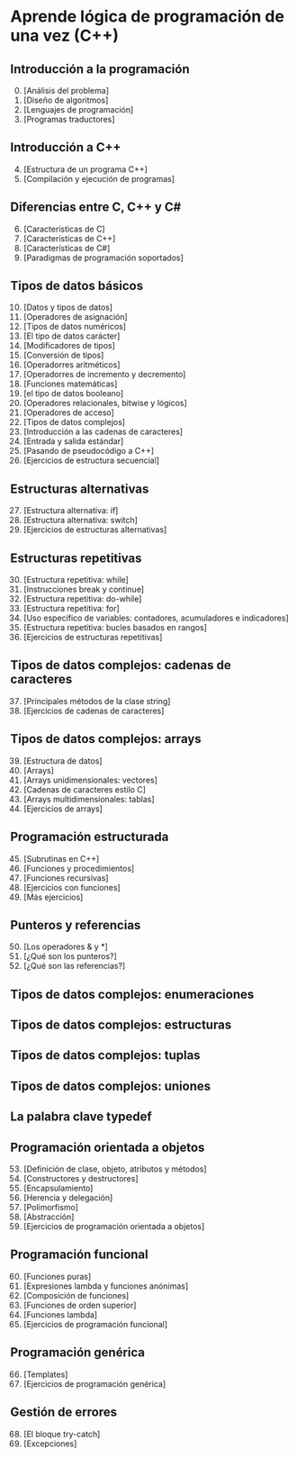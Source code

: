 # Aprende lógica de programación de una vez (C++)

## Introducción a la programación

0. [Análisis del problema]
1. [Diseño de algoritmos]
2. [Lenguajes de programación]
3. [Programas traductores]

## Introducción a C++

4. [Estructura de un programa C++]
5. [Compilación y ejecución de programas]

## Diferencias entre C, C++ y C#

6. [Características de C]
7. [Características de C++]
8. [Características de C#]
9. [Paradigmas de programación soportados]

## Tipos de datos básicos

10. [Datos y tipos de datos]
11. [Operadores de asignación]
12. [Tipos de datos numéricos]
13. [El tipo de datos carácter]
14. [Modificadores de tipos]
15. [Conversión de tipos]
16. [Operadorres aritméticos]
17. [Operadorres de incremento y decremento]
18. [Funciones matemáticas]
19. [el tipo de datos booleano]
20. [Operadores relacionales, bitwise y lógicos]
21. [Operadores de acceso]
22. [Tipos de datos complejos]
23. [Introducción a las cadenas de caracteres]
24. [Entrada y salida estándar]
25. [Pasando de pseudocódigo a C++]
26. [Ejercicios de estructura secuencial]

## Estructuras alternativas

27. [Estructura alternativa: if]
28. [Estructura alternativa: switch]
29. [Ejercicios de estructuras alternativas]

## Estructuras repetitivas

30. [Estructura repetitiva: while]
31. [Instrucciones break y continue]
32. [Estructura repetitiva: do-while]
33. [Estructura repetitiva: for]
34. [Uso específico de variables: contadores, acumuladores e indicadores]
35. [Estructura repetitiva: bucles basados en rangos]
36. [Ejercicios de estructuras repetitivas]

## Tipos de datos complejos: cadenas de caracteres

37. [Principales métodos de la clase string]
38. [Ejercicios de cadenas de caracteres]

## Tipos de datos complejos: arrays

39. [Estructura de datos]
40. [Arrays]
41. [Arrays unidimensionales: vectores]
42. [Cadenas de caracteres estilo C]
43. [Arrays multidimensionales: tablas]
44. [Ejercicios de arrays]

## Programación estructurada

45. [Subrutinas en C++]
46. [Funciones y procedimientos]
47. [Funciones recursivas]
48. [Ejercicios con funciones]
49. [Más ejercicios]

## Punteros y referencias

50. [Los operadores & y *]
51. [¿Qué son los punteros?]
52. [¿Qué son las referencias?]

## Tipos de datos complejos: enumeraciones

## Tipos de datos complejos: estructuras

## Tipos de datos complejos: tuplas

## Tipos de datos complejos: uniones

## La palabra clave typedef

## Programación orientada a objetos

53. [Definición de clase, objeto, atributos y métodos]
54. [Constructores y destructores]
55. [Encapsulamiento]
56. [Herencia y delegación]
57. [Polimorfismo]
58. [Abstracción]
59. [Ejercicios de programación orientada a objetos]

## Programación funcional

60. [Funciones puras]
61. [Expresiones lambda y funciones anónimas]
62. [Composición de funciones]
63. [Funciones de orden superior]
64. [Funciones lambda]
65. [Ejercicios de programación funcional]

## Programación genérica

66. [Templates]
67. [Ejercicios de programación genérica]

## Gestión de errores

68. [El bloque try-catch]
69. [Excepciones]
